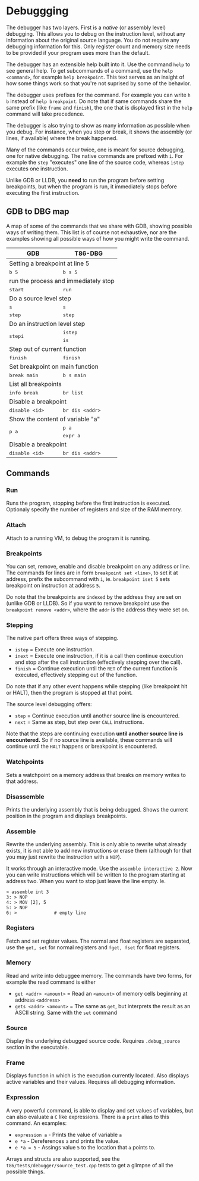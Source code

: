 # Debuggging
The debugger has two layers. First is a _native_ (or assembly level) debugging.
This allows you to debug on the instruction level, without any information
about the original source language. You do not require any debugging
information for this. Only register count and memory size needs to be provided
if your program uses more than the default.

The debugger has an extensible help built into it. Use the command `help` to
see general help. To get subcommands of a command, use the `help <command>`,
for example `help breakpoint`. This text serves as an insight of how some
things work so that you're not suprised by some of the behavior.

The debugger uses prefixes for the command. For example you can write `h b` instead
of `help breakpoint`. Do note that if same commands share the same prefix (like `frame`
and `finish`), the one that is displayed first in the `help` command will take
precedence.

The debugger is also trying to show as many information as possible when you
debug. For instance, when you step or break, it shows the assembly (or lines,
if available) where the break happened.

Many of the commands occur twice, one is meant for source debugging, one
for native debugging. The native commands are prefixed with `i`.
For example the `step` "executes" one line of the source code, whereas
`istep` executes one instruction.

Unlike GDB or LLDB, you **need** to run the program before setting breakpoints,
but when the program is run, it immediately stops before executing the
first instruction.

## GDB to DBG map

A map of some of the commands that we share with GDB, showing possible ways
of writing them. This list is of course not exhaustive, nor are the examples
showing all possible ways of how you might write the command.

<table>
    <thead>
        <tr>
            <th>GDB</th>
            <th>T86-DBG</th>
        </tr>
    </thead>
    <tbody>
        <tr>
            <td colspan=2>Setting a breakpoint at line 5</td>
        </tr>
        <tr>
            <td><samp> b 5</samp></td>
            <td><samp> b s 5</samp></td>
        </tr>
        <tr>
            <td colspan=2>run the process and immediately stop</td>
        </tr>
        <tr>
            <td><samp> start </samp></td>
            <td><samp> run </samp></td>
        </tr>
        <tr>
            <td colspan=2>Do a source level step</td>
        </tr>
        <tr>
            <td><samp> s </samp></td>
            <td><samp> s </samp></td>
        </tr>
        <tr>
            <td><samp> step </samp></td>
            <td><samp> step </samp></td>
        </tr>
        <tr>
            <td colspan=2>Do an instruction level step</td>
        </tr>
        <tr>
            <td rowspan=2><samp>stepi</samp></td>
            <td><samp>istep</samp></td>
        </tr>
        <tr>
            <td><samp>is</samp></td>
        </tr>
        <tr>
            <td colspan=2>Step out of current function</td>
        </tr>
        <tr>
            <td><samp>finish</samp></td>
            <td><samp>finish</samp></td>
        <tr>
            <td colspan=2>Set breakpoint on main function</td>
        </tr>
        <tr>
            <td><samp>break main</samp></td>
            <td><samp>b s main</samp></td>
        </tr>
        <tr>
            <td colspan=2>List all breakpoints</td>
        </tr>
        <tr>
            <td><samp>info break</samp></td>
            <td><samp>br list</samp></td>
        </tr>
        <tr>
            <td colspan=2>Disable a breakpoint</td>
        </tr>
        <tr>
            <td><samp>disable &lt;id&gt;</samp></td>
            <td><samp>br dis &lt;addr&gt;</td>
        </tr>
        <tr>
            <td colspan=2>Show the content of variable "a"</td>
        </tr>
        <tr>
            <td rowspan=2><samp>p a</samp></td>
            <td><samp>p a</td>
        </tr>
        <tr>
            <td><samp>expr a</td>
        </tr>
        <tr>
            <td colspan=2>Disable a breakpoint</td>
        </tr>
        <tr>
            <td><samp>disable &lt;id&gt;</samp></td>
            <td><samp>br dis &lt;addr&gt;</td>
        </tr>
    </tbody>
</table>

## Commands
### Run
Runs the program, stopping before the first instruction is executed.
Optionaly specify the number of registers and size of the RAM memory.

### Attach
Attach to a running VM, to debug the program it is running.

### Breakpoints
You can set, remove, enable and disable breakpoint on any address or line.
The commands for lines are in form `breakpoint set <line>`, to set it
at address, prefix the subcommand with `i`, ie. `breakpoint iset 5` sets
breakpoint on instruction at address `5`.

Do note that the breakpoints are `indexed` by the address they are set on
(unlike GDB or LLDB). So if you want to remove breakpoint use the `breakpoint
remove <addr>`, where the `addr` is the address they were set on.

### Stepping
The native part offers three ways of stepping.
- `istep` = Execute one instruction.
- `inext` = Execute one instruction, if it is a call then continue execution
  and stop after the call instruction (effectively stepping over the call).
- `finish` = Continue execution until the `RET` of the current function is executed,
  effectively stepping out of the function.

Do note that if any other event happens while stepping (like breakpoint hit or HALT),
then the program is stopped at that point.

The source level debugging offers:
- `step` = Continue execution until another source line is encountered.
- `next` = Same as step, but step over `CALL` instructions.

Note that the steps are continuing execution **until another source line is encountered.**
So if no source line is available, these commands will continue until the `HALT` happens
or breakpoint is encountered.

### Watchpoints
Sets a watchpoint on a memory address that breaks on memory writes to that address.

### Disassemble
Prints the underlying assembly that is being debugged. Shows the current position
in the program and displays breakpoints.

### Assemble
Rewrite the underlying assembly. This is only able to rewrite what already exists,
it is not able to add new instructions or erase them (although for that you
may just rewrite the instruction with a `NOP`).

It works through an interactive mode. Use the `assemble interactive 2`.
Now you can write instructions which will be written to the program
starting at address two. When you want to stop just leave the line
empty. Ie.

```
> assemble int 3
3: > NOP
4: > MOV [2], 5
5: > NOP
6: >              # empty line
```

### Registers
Fetch and set register values.
The normal and float registers are separated, use the `get, set` for normal registers
and `fget, fset` for float registers.

### Memory
Read and write into debuggee memory.
The commands have two forms, for example the read command is either
- `get <addr> <amount>` = Read an `<amount>` of memory cells beginning at address `<address>`
- `gets <addr> <amount>` = The same as `get`, but interprets the result as an ASCII string.
Same with the `set` command

### Source
Display the underlying debugged source code.
Requires `.debug_source` section in the executable.

### Frame
Displays function in which is the execution currently located.
Also displays active variables and their values.
Requires all debugging information.

### Expression
A very powerful command, is able to display and set values of variables,
but can also evaluate a `C` like expressions. There is a `print` alias
to this command.
An examples:
- `expression a` - Prints the value of variable `a`
- `e *a` - Dereferences `a` and prints the value.
- `e *a = 5` - Assings value `5` to the location that `a` points to.

Arrays and structs are also supported, see the `t86/tests/debugger/source_test.cpp` tests
to get a glimpse of all the possible things.

